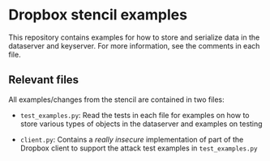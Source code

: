 # Dropbox stencil examples

This repository contains examples for how to store and serialize data
in the dataserver and keyserver.  For more information, see the
comments in each file. 

## Relevant files

All examples/changes from the stencil are contained in two files:

 - `test_examples.py`:  Read the tests in each file for examples on
   how to store various types of objects in the dataserver and
   examples on testing
   
 - `client.py`: Contains a *really insecure* implementation of part of
   the Dropbox client to support the attack test examples in
   `test_examples.py`
   

